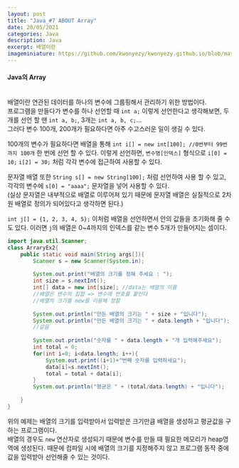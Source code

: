 ```yaml
---
layout: post
title: "Java_#7 ABOUT Array"
date: 20/05/2021
categories: Java
description: Java
excerpt: 배열이란 
imageminiature: https://github.com/kwonyezy/kwonyezy.github.io/blob/master/_posts/pictures/greyimg.png?raw=true
---
```

#### Java의 Array<br><br>

배열이란 연관된 데이터를 하나의 변수에 그룹핑해서 관리하기 위한 방법이다.    
프로그램을 만들다가 변수를 하나 선언할 때 ```int a;``` 이렇게 선언한다고 생각해보면, 두 개를 선언 할 땐 ```int a, b;```, 3개는 ```int a, b, c;```...    
그러다 변수 100개, 200개가 필요하다면 아주 수고스러운 일이 생길 수 있다.

100개의 변수가 필요하다면 배열을 통해 ```int i[] = new int[100]; //0번부터 99번까지 100개``` 한 번에 선언 할 수 있다. 이렇게 선언하면, ```변수명[인덱스]``` 형식으로 ```i[0] = 10;``` ```i[2] = 30;``` 처럼 각각 변수에 접근하여 사용할 수 있다.

문자열 배열 또한 ```String s[] = new String[100];``` 처럼 선언하여 사용 할 수 있고, 각각의 변수에 ```s[0] = "aaaa";``` 문자열을 넣어 사용할 수 있다.    
(실상 문자열은 내부적으로 배열로 이루어져 있기 때문에 문자열 배열은 실질적으로 2차원 배열로 정의가 되어있다고 생각하면 된다.)

```int j[] = {1, 2, 3, 4, 5};``` 이처럼 배열을 선언하면서 안의 값들을 초기화해 줄 수도 있다. 이러면 ```j```의 배열은 0~4까지의 인덱스를 같는 변수 5개가 만들어지는 셈이다.

```java
import java.util.Scanner;
class ArraryEx2{
	public static void main(String args[]){
		Scanner s = new Scanner(System.in);
		
		System.out.print("배열의 크기를 정해 주세요 : ");
		int size = s.nextInt();
		int[] data = new int[size]; //data는 배열의 이름
		//배열은 변수의 집합 => 변수에 번호를 붙인다 
		//배열의 크기를 new를 이용해 정함
		
		System.out.println("만든 배열의 크기는 " + size + "입니다");
		System.out.println("만든 배열의 크기는 " + data.length + "입니다");
		//같음
		
		System.out.println("숫자를 " + data.length + "개 입력해주세요");
		int total = 0;
		for(int i=0; i<data.length; i++){
			System.out.print((i+1)+"번째 숫자를 입력하세요");
			data[i]=s.nextInt();
			total = total + data[i];
		}
		System.out.println("평균은 " + (total/data.length) + "입니다");
		
	}
}
```

위의 예제는 배열의 크기를 입력받아서 입력받은 크기만큼 배열을 생성하고 평균값을 구하는 프로그램이다.    
배열의 경우도 ```new``` 연산자로 생성되기 때문에 변수를 만들 때 필요한 메모리가 heap영역에 생성된다. 때문에 컴파일 시에 배열의 크기를 지정해주지 않고 프로그램 동작 중에 값을 입력받아 선언해줄 수 있는 것이다.
